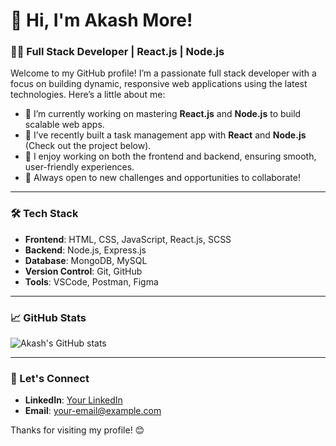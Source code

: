 # 👋 Hi, I'm Akash More!

### 👨‍💻 Full Stack Developer | React.js | Node.js

Welcome to my GitHub profile! I’m a passionate full stack developer with a focus on building dynamic, responsive web applications using the latest technologies. Here’s a little about me:

- 🌱 I’m currently working on mastering **React.js** and **Node.js** to build scalable web apps.
- 💼 I’ve recently built a task management app with **React** and **Node.js** (Check out the project below).
- 🔧 I enjoy working on both the frontend and backend, ensuring smooth, user-friendly experiences.
- 🚀 Always open to new challenges and opportunities to collaborate!

---

### 🛠 Tech Stack

- **Frontend**: HTML, CSS, JavaScript, React.js, SCSS
- **Backend**: Node.js, Express.js
- **Database**: MongoDB, MySQL
- **Version Control**: Git, GitHub
- **Tools**: VSCode, Postman, Figma

---

### 📈 GitHub Stats

![Akash's GitHub stats](https://github-readme-stats.vercel.app/api?username=your-github-username&show_icons=true&theme=radical)

---

### 🔗 Let's Connect

- **LinkedIn**: [Your LinkedIn](https://www.linkedin.com/in/your-linkedin-url)
- **Email**: [your-email@example.com](mailto:your-email@example.com)

Thanks for visiting my profile! 😊
